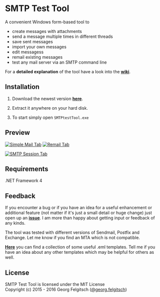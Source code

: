 # SMTP Test Tool

A convenient Windows form-based tool to

- create messages with attachments
- send a message multiple times in different threads
- save sent messages
- import your own messages
- edit messagess
- remail existing messages
- test any mail server via an SMTP command line

For a **detailed explanation** of the tool have a look into the **[wiki](https://github.com/georgjf/SMTPtool/wiki)**.  


## Installation
1. Download the newest version **[here](https://raw.githubusercontent.com/georgjf/SMTPtool/master/bin/SMTPtool_v4/SMTPtestTool_v4.zip)**. 

2. Extract it anywhere on your hard disk.

3. To start simply open `SMTPtestTool.exe`


## Preview

[![Simple Mail Tab][2]][1] [![Remail Tab][4]][3] 

[![SMTP Session Tab][6]][5]


## Requirements
.NET Framework 4


## Feedback

If you encounter a bug or if you have an idea for a useful enhancement or additional feature (not matter if it's just a small detail or huge change) just open up an **[issue](https://github.com/georgjf/SMTPtool/issues)**.
I am more than happy about getting input or feedback of any kinds.

The tool was tested with different versions of Sendmail, Postfix and Exchange. Let me know if you find an MTA which is not compatible.

**[Here](https://github.com/georgjf/SMTPtool/wiki/Remail-Templates)** you can find a collection of some useful .eml templates. Tell me if you have an idea about any other templates which may be helpful for others as well.



## License
SMTP Test Tool is licensed under the MIT License  
Copyright (c) 2015 - 2016 Georg Felgitsch ([@georg.felgitsch](https://twitter.com/GeorgFelgitsch))



  [1]: https://raw.githubusercontent.com/georgjf/SMTPtool/master/assets/simpleMailTab.PNG
  [2]: https://raw.githubusercontent.com/georgjf/SMTPtool/master/assets/SimpleMailTab_small.png
  [3]: https://raw.githubusercontent.com/georgjf/SMTPtool/master/assets/remailTab.PNG
  [4]: https://raw.githubusercontent.com/georgjf/SMTPtool/master/assets/remailTab_small.PNG
  [5]: https://raw.githubusercontent.com/georgjf/SMTPtool/master/assets/sessionTab.PNG
  [6]: https://raw.githubusercontent.com/georgjf/SMTPtool/master/assets/sessionTab_small.PNG